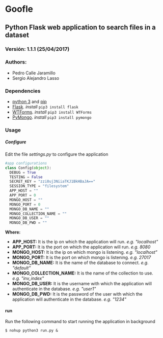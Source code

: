 # Goofle
## Python Flask web application to search files in a dataset
### Versión: 1.1.1 (25/04/2017)
### Authors:
- Pedro Calle Jaramillo
- Sergio Alejandro Lasso

### Dependencies
- [python 3](https://www.python.org/) and [pip](https://pip.pypa.io/en/stable/installing/)
- [Flask](http://flask.pocoo.org/). _install_ ```pip3 install flask```
- [WTForms](https://wtforms.readthedocs.io/en/latest/). _install_ ```pip3 install WTForms```
- [PyMongo](https://api.mongodb.com/python/current/). _install_ ```pip3 install pymongo```

### Usage
##### Configure
Edit the file _settings.py_ to configure the application

``` python
#app configurations
class Config(object):
  DEBUG = True
  TESTING = False
  SECRET_KEY = "zzi0uj3NiiaTKJ1BkHBaJA=="
  SESSION_TYPE = "filesystem"
  APP_HOST = ""
  APP_PORT = 0
  MONGO_HOST = ""
  MONGO_PORT = 0
  MONGO_DB_NAME = ""
  MONGO_COLLECTION_NAME = ""
  MONGO_DB_USER = ""
  MONGO_DB_PWD = ""
```

**Where:**

- **APP_HOST:** It is the ip on which the application will run. _e.g. "localhost"_
- **APP_PORT:** It is the port on which the application will run. _e.g. 8080_
- **MONGO_HOST:** It is the ip on which mongo is listening.  _e.g. "localhost"_
- **MONGO_PORT:** It is the port on which mongo is listening.  _e.g. 27017_
- **MONGO_DB_NAME:** It is the name of the database to connect.  _e.g. "default"_
- **MONGO_COLLECTION_NAME:** It is the name of the collection to use.  _e.g. "inv_index"_
- **MONGO_DB_USER:** It is the username with which the application will authenticate in the database. _e.g. "user1"_
- **MONGO_DB_PWD:** It is the password of the user with which the application will authenticate in the database. _e.g. "1234"_

#### run
Run the following command to start running the application in background

    $ nohup python3 run.py &
